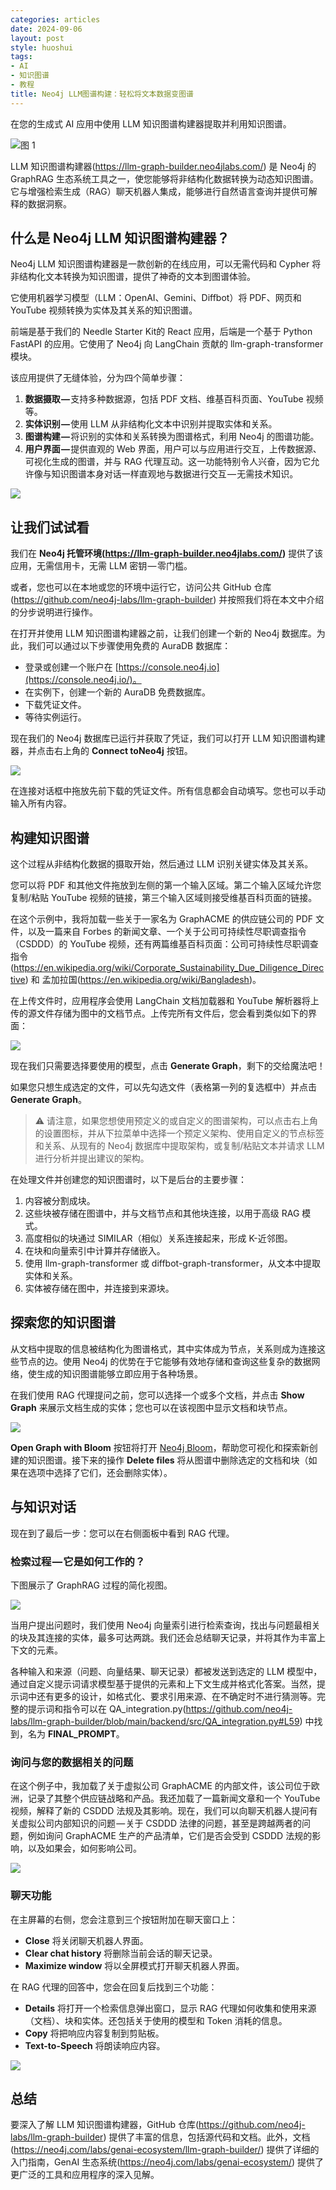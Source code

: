 ```yaml
---
categories: articles
date: 2024-09-06
layout: post
style: huoshui
tags:
- AI
- 知识图谱
- 教程
title: Neo4j LLM图谱构建：轻松将文本数据变图谱
---
```


在您的生成式 AI 应用中使用 LLM 知识图谱构建器提取并利用知识图谱。

![图 1](https://cdn-images-1.medium.com/max/1024/0*4CqqNbfTWDQcMonC)

LLM 知识图谱构建器(https://llm-graph-builder.neo4jlabs.com/) 是 Neo4j 的 GraphRAG 生态系统工具之一，使您能够将非结构化数据转换为动态知识图谱。它与增强检索生成（RAG）聊天机器人集成，能够进行自然语言查询并提供可解释的数据洞察。


什么是 Neo4j LLM 知识图谱构建器？
----------------------------------------------

Neo4j LLM 知识图谱构建器是一款创新的在线应用，可以无需代码和 Cypher 将非结构化文本转换为知识图谱，提供了神奇的文本到图谱体验。

它使用机器学习模型（LLM：OpenAI、Gemini、Diffbot）将 PDF、网页和 YouTube 视频转换为实体及其关系的知识图谱。

前端是基于我们的 Needle Starter Kit的 React 应用，后端是一个基于 Python FastAPI 的应用。它使用了 Neo4j 向 LangChain 贡献的 llm-graph-transformer 模块。

该应用提供了无缝体验，分为四个简单步骤：

1. **数据摄取 —** 支持多种数据源，包括 PDF 文档、维基百科页面、YouTube 视频等。
2. **实体识别 —** 使用 LLM 从非结构化文本中识别并提取实体和关系。
3. **图谱构建 —** 将识别的实体和关系转换为图谱格式，利用 Neo4j 的图谱功能。
4. **用户界面 —** 提供直观的 Web 界面，用户可以与应用进行交互，上传数据源、可视化生成的图谱，并与 RAG 代理互动。这一功能特别令人兴奋，因为它允许像与知识图谱本身对话一样直观地与数据进行交互 — 无需技术知识。

![](https://cdn-images-1.medium.com/max/1024/1*x4K4K9dzFfdSdY776OxrXQ.png)

让我们试试看
----------------

我们在 **Neo4j 托管环境(https://llm-graph-builder.neo4jlabs.com/)** 提供了该应用，无需信用卡，无需 LLM 密钥 — 零门槛。

或者，您也可以在本地或您的环境中运行它，访问公共 GitHub 仓库(https://github.com/neo4j-labs/llm-graph-builder) 并按照我们将在本文中介绍的分步说明进行操作。

在打开并使用 LLM 知识图谱构建器之前，让我们创建一个新的 Neo4j 数据库。为此，我们可以通过以下步骤使用免费的 AuraDB 数据库：

* 登录或创建一个账户在 [https://console.neo4j.io](https://console.neo4j.io/)。
* 在实例下，创建一个新的 AuraDB 免费数据库。
* 下载凭证文件。
* 等待实例运行。

现在我们的 Neo4j 数据库已运行并获取了凭证，我们可以打开 LLM 知识图谱构建器，并点击右上角的 **Connect toNeo4j** 按钮。

![](https://cdn-images-1.medium.com/max/1024/1*y1m1HpzvMbYsocPEgEdE_g.png)

在连接对话框中拖放先前下载的凭证文件。所有信息都会自动填写。您也可以手动输入所有内容。

构建知识图谱
----------------------------

这个过程从非结构化数据的摄取开始，然后通过 LLM 识别关键实体及其关系。

您可以将 PDF 和其他文件拖放到左侧的第一个输入区域。第二个输入区域允许您复制/粘贴 YouTube 视频的链接，第三个输入区域则接受维基百科页面的链接。

在这个示例中，我将加载一些关于一家名为 GraphACME 的供应链公司的 PDF 文件，以及一篇来自 Forbes 的新闻文章、一个关于公司可持续性尽职调查指令（CSDDD）的 YouTube 视频，还有两篇维基百科页面：公司可持续性尽职调查指令(https://en.wikipedia.org/wiki/Corporate_Sustainability_Due_Diligence_Directive) 和 孟加拉国(https://en.wikipedia.org/wiki/Bangladesh)。

在上传文件时，应用程序会使用 LangChain 文档加载器和 YouTube 解析器将上传的源文件存储为图中的文档节点。上传完所有文件后，您会看到类似如下的界面：

![](https://cdn-images-1.medium.com/max/1024/1*RyjD8iFWi1H7kflz4ewhwA.png)

现在我们只需要选择要使用的模型，点击 **Generate Graph**，剩下的交给魔法吧！

如果您只想生成选定的文件，可以先勾选文件（表格第一列的复选框中）并点击 **Generate Graph**。

> ⚠️ 请注意，如果您想使用预定义的或自定义的图谱架构，可以点击右上角的设置图标，并从下拉菜单中选择一个预定义架构、使用自定义的节点标签和关系、从现有的 Neo4j 数据库中提取架构，或复制/粘贴文本并请求 LLM 进行分析并提出建议的架构。

在处理文件并创建您的知识图谱时，以下是后台的主要步骤：

1. 内容被分割成块。
2. 这些块被存储在图谱中，并与文档节点和其他块连接，以用于高级 RAG 模式。
3. 高度相似的块通过 SIMILAR（相似）关系连接起来，形成 K-近邻图。
4. 在块和向量索引中计算并存储嵌入。
5. 使用 llm-graph-transformer 或 diffbot-graph-transformer，从文本中提取实体和关系。
6. 实体被存储在图中，并连接到来源块。

探索您的知识图谱
----------------------------

从文档中提取的信息被结构化为图谱格式，其中实体成为节点，关系则成为连接这些节点的边。使用 Neo4j 的优势在于它能够有效地存储和查询这些复杂的数据网络，使生成的知识图谱能够立即应用于各种场景。

在我们使用 RAG 代理提问之前，您可以选择一个或多个文档，并点击 **Show Graph** 来展示文档生成的实体；您也可以在该视图中显示文档和块节点。

![](https://cdn-images-1.medium.com/max/1024/1*ZgR1_vb43xHPfWZUONWZ_w.png)

**Open Graph with Bloom** 按钮将打开 [Neo4j Bloom](https://neo4j.com/product/bloom/)，帮助您可视化和探索新创建的知识图谱。接下来的操作 **Delete files** 将从图谱中删除选定的文档和块（如果在选项中选择了它们，还会删除实体）。

与知识对话
----------------------

现在到了最后一步：您可以在右侧面板中看到 RAG 代理。

### 检索过程 — 它是如何工作的？

下图展示了 GraphRAG 过程的简化视图。

![](https://cdn-images-1.medium.com/max/1024/1*j0UUqdZfe1vpanVHLwsnnA.png)

当用户提出问题时，我们使用 Neo4j 向量索引进行检索查询，找出与问题最相关的块及其连接的实体，最多可达两跳。我们还会总结聊天记录，并将其作为丰富上下文的元素。

各种输入和来源（问题、向量结果、聊天记录）都被发送到选定的 LLM 模型中，通过自定义提示词请求模型基于提供的元素和上下文生成并格式化答案。当然，提示词中还有更多的设计，如格式化、要求引用来源、在不确定时不进行猜测等。完整的提示词和指令可以在 QA_integration.py(https://github.com/neo4j-labs/llm-graph-builder/blob/main/backend/src/QA_integration.py#L59) 中找到，名为 **FINAL_PROMPT**。

### 询问与您的数据相关的问题

在这个例子中，我加载了关于虚拟公司 GraphACME 的内部文件，该公司位于欧洲，记录了其整个供应链战略和产品。我还加载了一篇新闻文章和一个 YouTube 视频，解释了新的 CSDDD 法规及其影响。现在，我们可以向聊天机器人提问有关虚拟公司内部知识的问题 — 关于 CSDDD 法律的问题，甚至是跨越两者的问题，例如询问 GraphACME 生产的产品清单，它们是否会受到 CSDDD 法规的影响，以及如果会，如何影响公司。

![](https://cdn-images-1.medium.com/max/1024/1*FGxIEJZ1dvU_UqT5rYOxsw.png)

### 聊天功能

在主屏幕的右侧，您会注意到三个按钮附加在聊天窗口上：

* **Close** 将关闭聊天机器人界面。
* **Clear chat history** 将删除当前会话的聊天记录。
* **Maximize window** 将以全屏模式打开聊天机器人界面。

在 RAG 代理的回答中，您会在回复后找到三个功能：

* **Details** 将打开一个检索信息弹出窗口，显示 RAG 代理如何收集和使用来源（文档）、块和实体。还包括关于使用的模型和 Token 消耗的信息。
* **Copy** 将把响应内容复制到剪贴板。
* **Text-to-Speech** 将朗读响应内容。

![](https://cdn-images-1.medium.com/max/1024/1*Mz7rrSXgKsd7NUskuYpW5A.png)

总结
-------

要深入了解 LLM 知识图谱构建器，GitHub 仓库(https://github.com/neo4j-labs/llm-graph-builder) 提供了丰富的信息，包括源代码和文档。此外，文档(https://neo4j.com/labs/genai-ecosystem/llm-graph-builder/) 提供了详细的入门指南，GenAI 生态系统(https://neo4j.com/labs/genai-ecosystem/) 提供了更广泛的工具和应用程序的深入见解。